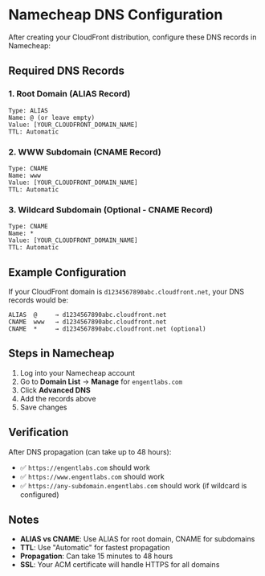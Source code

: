# Namecheap DNS Configuration

After creating your CloudFront distribution, configure these DNS records in Namecheap:

## Required DNS Records

### 1. Root Domain (ALIAS Record)
```
Type: ALIAS
Name: @ (or leave empty)
Value: [YOUR_CLOUDFRONT_DOMAIN_NAME]
TTL: Automatic
```

### 2. WWW Subdomain (CNAME Record)
```
Type: CNAME
Name: www
Value: [YOUR_CLOUDFRONT_DOMAIN_NAME]
TTL: Automatic
```

### 3. Wildcard Subdomain (Optional - CNAME Record)
```
Type: CNAME
Name: *
Value: [YOUR_CLOUDFRONT_DOMAIN_NAME]
TTL: Automatic
```

## Example Configuration

If your CloudFront domain is `d1234567890abc.cloudfront.net`, your DNS records would be:

```
ALIAS  @     → d1234567890abc.cloudfront.net
CNAME  www   → d1234567890abc.cloudfront.net
CNAME  *     → d1234567890abc.cloudfront.net (optional)
```

## Steps in Namecheap

1. Log into your Namecheap account
2. Go to **Domain List** → **Manage** for `engentlabs.com`
3. Click **Advanced DNS**
4. Add the records above
5. Save changes

## Verification

After DNS propagation (can take up to 48 hours):
- ✅ `https://engentlabs.com` should work
- ✅ `https://www.engentlabs.com` should work
- ✅ `https://any-subdomain.engentlabs.com` should work (if wildcard is configured)

## Notes

- **ALIAS vs CNAME**: Use ALIAS for root domain, CNAME for subdomains
- **TTL**: Use "Automatic" for fastest propagation
- **Propagation**: Can take 15 minutes to 48 hours
- **SSL**: Your ACM certificate will handle HTTPS for all domains

